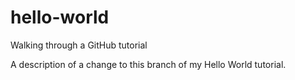 # hello-world
Walking through a GitHub tutorial

A description of a change to this branch of my Hello World tutorial.
